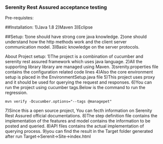 ### Serenity Rest Assured acceptance testing

Pre-requistes:

##Installation:
1)Java 1.8
2)Maven
3)Eclipse

##Setup:
1)one should have strong core java knowledge.
2)one should understand how the http methods work and the client server communication model.
3)Basic knowledge on the server protocols.
 
 About Project setup:
1)The project is a combination of cucumber and serenity rest assured framework which uses java language.
2)All the supporting library library are managed using Maven.
3)srenity.properties file contains the configuration related code lines
4)Also the core environment setup is placed in the EnvironmentSetup.java file
5)This project uses proxy and it should be used for querying the request and responses.
6)You can run the project using cucumber tags.Below is the command to run the regression.

    mvn verify -Dcucumber.options="--tags @managepet"
    
7)Since this a open source project, You can fecth information on Serenity Rest Assured official documentations.
8)The step definition file contains the implementation of the features and model contains the information to be posted and queried.
8)API files contains the actual implementation of querying process.
9)you can find the result in the Target folder generated after run Target->Serenit->Site->index.html
